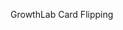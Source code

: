 GrowthLab Card Flipping


<?php
error_reporting(E_ALL);
ini_set('display_errors', 1);
require(__DIR__.'../../../growthlab-grid/index.php');
?>
